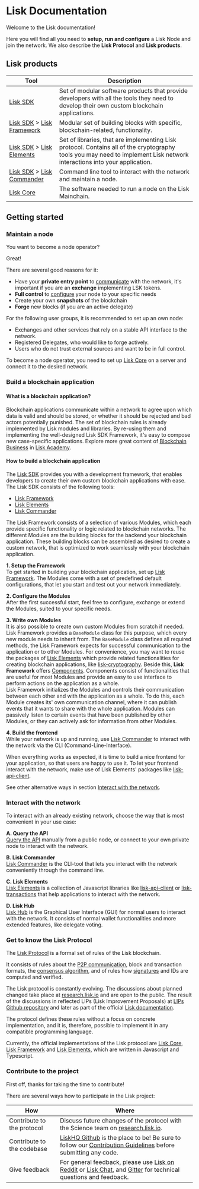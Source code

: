 # Lisk Documentation

Welcome to the Lisk documentation!

Here you will find all you need to **setup, run and configure**  a Lisk Node and join the network. 
We also describe the **Lisk Protocol**  and **Lisk products**.

## Lisk products

Tool                                                         | Description
------------------------------------------------------------ | --------------------------------------------------
[Lisk SDK](../lisk-sdk/introduction.md) |  Set of modular software products that provide developers with all the tools they need to develop their own custom blockchain applications.
[Lisk SDK](../lisk-sdk/introduction.md) > [Lisk Framework](../lisk-sdk/lisk-framework/introduction.md) | Modular set of building blocks with specific, blockchain-related, functionality.
[Lisk SDK](../lisk-sdk/introduction.md) > [Lisk Elements](../lisk-sdk/lisk-elements/introduction.md)   | Set of libraries, that are implementing Lisk protocol. Contains all of the cryptography tools you may need to implement Lisk network interactions into your application.
[Lisk SDK](../lisk-sdk/introduction.md) > [Lisk Commander](../lisk-sdk/lisk-commander/introduction.md) | Command line tool to interact with the network and maintain a node.
[Lisk Core](../lisk-core/introduction.md)                    | The software needed to run a node on the Lisk Mainchain.

## Getting started

### Maintain a node

You want to become a node operator?

Great!

There are several good reasons for it:

- Have your **private entry point** to [communicate](../lisk-core/api) with the network, it's important if you are an **exchange** implementing LSK tokens.
- **Full control** to [configure](../lisk-core/configuration.md) your node to your specific needs
- Create your own **snapshots** of the blockchain
- **Forge** new blocks (if you are an active delegate)

For the following user groups, it is recommended to set up an own node:

- Exchanges and other services that rely on a stable API interface to the network.
- Registered Delegates, who would like to forge actively.
- Users who do not trust external sources and want to be in full control.

To become a node operator, you need to set up [Lisk Core](../lisk-core/introduction.md) on a server and connect it to the desired network.

### Build a blockchain application

#### What is a blockchain application?

Blockchain applications communicate within a network to agree upon which data is valid and should be stored, or whether it should be rejected and bad actors potentially punished.
The set of blockchain rules is already implemented by Lisk modules and libraries.
By re-using them and implementing the well-designed Lisk SDK Framework, it's easy to compose new case-specific applications.
Explore more great content of [Blockchain Business](https://lisk.io/academy/blockchain-business) in [Lisk Academy](https://lisk.io/academy).

#### How to build a blockchain application

The [Lisk SDK](../lisk-sdk/introduction.md) provides you with a development framework, that enables developers to create their own custom blockchain applications with ease.
The Lisk SDK consists of the following tools:

- [Lisk Framework](../lisk-sdk/lisk-framework/introduction.md)
- [Lisk Elements](../lisk-sdk/lisk-elements/introduction.md)
- [Lisk Commander](../lisk-sdk/lisk-commander/introduction.md)

The Lisk Framework consists of a selection of various Modules, which each provide specific functionality or logic related to blockchain networks.
The different Modules are the building blocks for the backend your blockchain application.
These building blocks can be assembled as desired to create a custom network, that is optimized to work seamlessly with your blockchain application.

**1. Setup the Framework**<br>
To get started in building your blockchain application, set up [Lisk Framework](../lisk-sdk/lisk-framework/introduction.md).
The Modules come with a set of predefined default configurations, that let you start and test out your network immediately.

**2. Configure the Modules**<br>
After the first successful start, feel free to configure, exchange or extend the Modules, suited to your specific needs.

**3. Write own Modules**<br>
It is also possible to create own custom Modules from scratch if needed.
Lisk Framework provides a `BaseModule` class for this purpose, which every new module needs to inherit from.
The `BaseModule` class defines all required methods, the Lisk Framework expects for successful communication to the application or to other Modules.
For convenience, you may want to reuse the packages of [Lisk Elements](../lisk-sdk/lisk-elements/introduction.md) which provide related functionalities for creating blockchain applications, like [lisk-cryptography](../lisk-sdk/lisk-elements/packages/cryptography.md).
Beside this, **Lisk Framework** offers [Components](../lisk-sdk/lisk-framework/introduction.md).
Components consist of functionalities that are useful for most Modules and provide an easy to use interface to perform actions on the application as a whole.
<br>Lisk Framework initializes the Modules and controls their communication between each other and with the application as a whole.
To do this, each Module creates its' own communication channel, where it can publish events that it wants to share with the whole application.
Modules can passively listen to certain events that have been published by other Modules, or they can actively ask for information from other Modules.

**4. Build the frontend**<br>
While your network is up and running, use [Lisk Commander](../lisk-sdk/lisk-commander/introduction.md) to interact with the network via the CLI (Command-Line-Interface).

When everything works as expected, it is time to build a nice frontend for your application, so that users are happy to use it.
To let your frontend interact with the network, make use of Lisk Elements' packages like [lisk-api-client](../lisk-sdk/lisk-elements/packages/api-client.md).

See other alternative ways in section [Interact with the network](#interact-with-the-network).

### Interact with the network

To interact with an already existing network, choose the way that is most convenient in your use case:

**A. Query the API**<br>
[Query the API](https://lisk.io/documentation/lisk-core/api) manually from a public node, or connect to your own private node to interact with the network.

**B. Lisk Commander**<br>
[Lisk Commander](../lisk-sdk/lisk-commander/introduction.md) is the CLI-tool that lets you interact with the network conveniently through the command line.

**C. Lisk Elements**<br>
[Lisk Elements](../lisk-sdk/lisk-elements/introduction.md) is a collection of Javascript libraries like [lisk-api-client](../lisk-sdk/lisk-elements/packages/api-client.md) or [lisk-transactions](../lisk-sdk/lisk-elements/packages/transactions.md) that help applications to interact with the network.

**D. Lisk Hub**<br>
[Lisk Hub](https://lisk.io/hub) is the Graphical User Interface (GUI) for normal users to interact with the network.
It consists of normal wallet functionalities and more extended features, like delegate voting.

### Get to know the Lisk Protocol

The [Lisk Protocol](../lisk-protocol/introduction.md) is a formal set of rules of the Lisk blockchain.

It consists of rules about the [P2P communication](https://lisk.io/academy/blockchain-basics/how-does-blockchain-work/what-is-a-peer-to-peer-network), block and transaction formats, the [consensus algorithm](https://lisk.io/academy/blockchain-basics/how-does-blockchain-work/consensus-protocols), and of rules how [signatures](https://lisk.io/academy/blockchain-basics/how-does-blockchain-work/digital-signatures) and IDs are computed and verified.

The Lisk protocol is constantly evolving. The discussions about planned changed take place at [research.lisk.io](https://research.lisk.io) and are open to the public.
The result of the discussions in reflected LIPs (Lisk Improvement Proposals) at [LIPs Github repository](https://github.com/LiskHQ/lips) and later as part of the official [Lisk documentation](https://docs.lisk.io).

The protocol defines these rules without a focus on concrete implementation, and it is, therefore, possible to implement it in any compatible programming language.

Currently, the official implementations of the Lisk protocol are [Lisk Core](../lisk-core/introduction.md), [Lisk Framework](../lisk-sdk/lisk-framework/introduction.md) and [Lisk Elements](../lisk-sdk/lisk-elements/introduction.md), which are written in Javascript and Typescript.

### Contribute to the project

First off, thanks for taking the time to contribute!

There are several ways how to participate in the Lisk project:

 How                       | Where
-------------------------  | -------------------------------------------------------------------------------------------------------------------
Contribute to the protocol | Discuss future changes of the protocol with the Science team on [research.lisk.io](https://research.lisk.io/).
Contribute to the codebase | [LiskHQ Github](https://github.com/LiskHQ) is the place to be! Be sure to follow our [Contribution Guidelines](https://github.com/LiskHQ/lisk-sdk/blob/development/docs/CONTRIBUTING.md) before submitting any code.
Give feedback              | For general feedback, please use [Lisk on Reddit](https://www.reddit.com/r/Lisk/) or [Lisk Chat](https://lisk.chat/), and [Gitter](https://gitter.im/LiskHQ/lisk) for technical questions and feedback.
